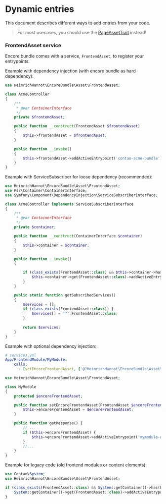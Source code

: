 # Dynamic entries

This document describes different ways to add entries from your code. 

> For most usecases, you should use the [PageAssetTrait](../developers.md#add-encore-entries-to-custom-template) instead!

### FrontendAsset service

Encore bundle comes with a service, `FrontendAsset`, to register your entrypoints.


Example with dependency injection (with encore bundle as hard dependency):

```php
use HeimrichHannot\EncoreBundle\Asset\FrontendAsset;

class AcmeController
{
    /**
     * @var ContainerInterface
     */
    private $frontendAsset;

    public function __construct(FrontendAsset $frontendAsset)
    {
        $this->frontendAsset = $frontendAsset;
    }

    public function __invoke()
    {
        $this->frontendAsset->addActiveEntrypoint('contao-acme-bundle');
    }
}
```

Example with ServiceSubscriber for loose dependency (recommended):

```php
use HeimrichHannot\EncoreBundle\Asset\FrontendAsset;
use Psr\Container\ContainerInterface;
use Symfony\Component\DependencyInjection\ServiceSubscriberInterface;

class AcmeController implements ServiceSubscriberInterface
{
    /**
     * @var ContainerInterface
     */
    private $container;

    public function __construct(ContainerInterface $container)
    {
        $this->container = $container;
    }

    public function __invoke()
    {

        if (class_exists(FrontendAsset::class) && $this->container->has(FrontendAsset::class)) {
            $this->container->get(FrontendAsset::class)->addActiveEntrypoint('contao-acme-bundle');
        }
    }

    public static function getSubscribedServices()
    {
        $services = [];
        if (class_exists(FrontendAsset::class)) {
            $services[] = '?'.FrontendAsset::class;
        }
    
        return $services;
    }
}
```

Example with optional dependency injection:

```yaml
# services.yml
App/FrontendModule/MyModule:
    calls:
      - [setEncoreFrontendAsset, ['@?HeimrichHannot\EncoreBundle\Asset\FrontendAsset']]
```

```php
use HeimrichHannot\EncoreBundle\Asset\FrontendAsset;

class MyModule
{
    protected $encoreFrontendAsset;

    public function setEncoreFrontendAsset(FrontendAsset $encoreFrontendAsset): void {
        $this->encoreFrontendAsset = $encoreFrontendAsset;
    }

    public function getResponse() {
        // ...
        if ($this->encoreFrontendAsset) {
            $this->encoreFrontendAsset->addActiveEntrypoint('mymodule-assets');
        }
        //...
    }
}
```

Example for legacy code (old frontend modules or content elements):

```php
use Contao\System;
use HeimrichHannot\EncoreBundle\Asset\FrontendAsset;

if (class_exists(FrontendAsset::class) && System::getContainer()->has(FrontendAsset::class)) {
    System::getContainer()->get(FrontendAsset::class)->addActiveEntrypoint('contao-slick-bundle');
}
```